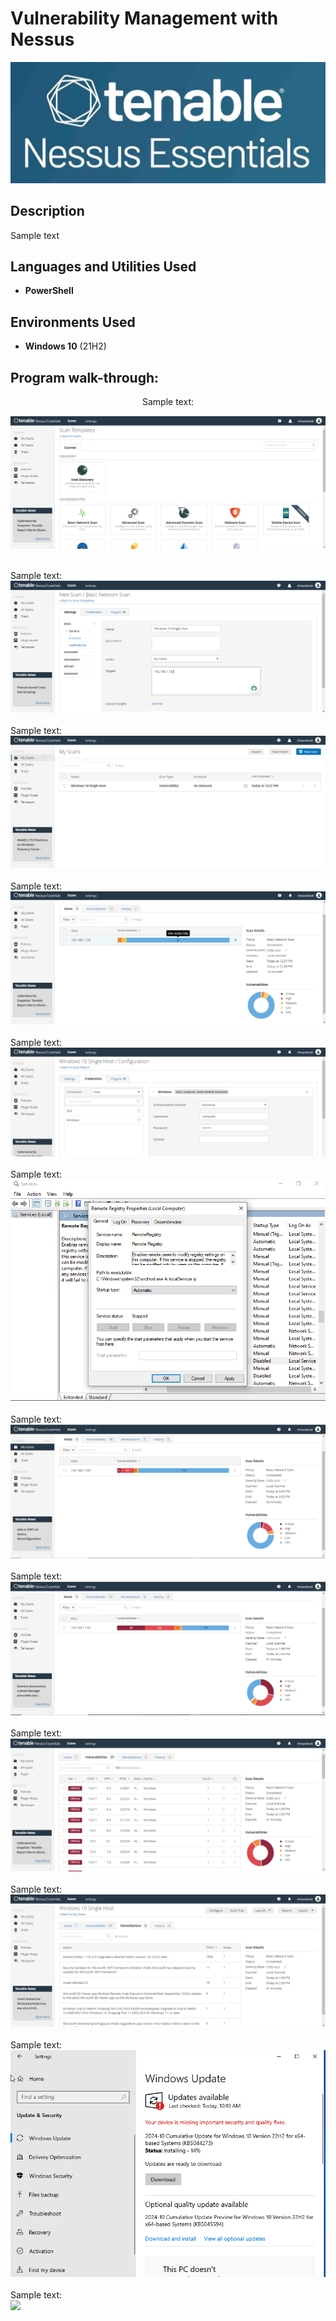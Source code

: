 <h1>Vulnerability Management with Nessus</h1>

![](https://github.com/rbrianshutt/nessus/blob/main/images/NessusEssentials.jpg)

<h2>Description</h2>
Sample text
<br />


<h2>Languages and Utilities Used</h2>

- <b>PowerShell</b> 


<h2>Environments Used </h2>

- <b>Windows 10</b> (21H2)

<h2>Program walk-through:</h2>

<p align="center">
Sample text:  <br/>
 
![](https://github.com/rbrianshutt/nessus/blob/main/images/basic_network_scan.PNG)
<br />
<br />

Sample text:  <br/>
![](https://github.com/rbrianshutt/nessus/blob/main/images/new_scan_basic_network_scan.PNG)
<br />
<br />
Sample text:  <br/>
![](https://github.com/rbrianshutt/nessus/blob/main/images/launch_scan_2.PNG)
<br />
<br />
Sample text:  <br/>
![](https://github.com/rbrianshutt/nessus/blob/main/images/nessus_first_scan.PNG)
<br />
<br />
Sample text:  <br/>
![](https://github.com/rbrianshutt/nessus/blob/main/images/nessuss_configure_credentials.PNG)
<br />
<br />
Sample text:  <br/>
![](https://github.com/rbrianshutt/nessus/blob/main/images/vm_enable_remote_registry.PNG)
<br />
<br />
Sample text:  <br/>
![](https://github.com/rbrianshutt/nessus/blob/main/images/nessus_with_credentials_scan.PNG)
<br />
<br />
Sample text:  <br/>
![](https://github.com/rbrianshutt/nessus/blob/main/images/nessus_credentials%26oldfirefox.PNG)
<br />
<br />
Sample text:  <br/>
![](https://github.com/rbrianshutt/nessus/blob/main/images/nessus_credentials_vulnerabilities.PNG)
<br />
<br />
Sample text:  <br/>
![](https://github.com/rbrianshutt/nessus/blob/main/images/nessus_remediations.PNG)
<br />
<br />
Sample text:  <br/>
![](https://github.com/rbrianshutt/nessus/blob/main/images/vm_windows_update.PNG)
<br />
<br />
Sample text:  <br/>
![]([https://github.com/rbrianshutt/nessus/blob/main/images/nessus_remediations.PNG](https://github.com/rbrianshutt/nessus/blob/main/images/nessus.scan_after_updates.PNG))
</p>

<!--
 ```diff
- text in red
+ text in green
! text in orange
# text in gray
@@ text in purple (and bold)@@
```
--!>
